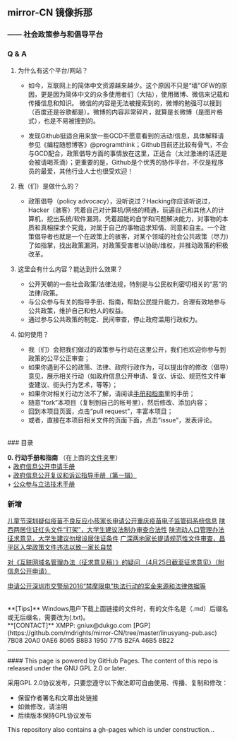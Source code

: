 ## mirror-CN 镜像拆那
### —— 社会政策参与和倡导平台

### Q & A

1. 为什么有这个平台/网站？
	+ 如今，互联网上的简体中文资源越来越少。这个原因不只是“墙”GFW的原因，更是因为简体中文的众多使用者们（大陆），使用微博、微信来记载和传播信息和知识。 微信的内容是无法被搜索到的，微博的勉强可以搜到（百度还是谷歌都是）。微博的内容非常碎片，就算是长微博（是图片格式），也是不易被搜到的。

	+ 发现Github挺适合用来放一些GCD不愿意看到的活动/信息，具体解释请参见《编程随想博客》@programthink；Github目前还比较有骨气，不会与GCD配合，政策倡导方面的事情放在这里，正适合（太过激进的话还是会被请喝茶滴）；更重要的是，Github是个优秀的协作平台，不仅是程序员的最爱，其他行业人士也很受欢迎！

2. 我（们）是做什么的？
	+ 政策倡导（policy advocacy），没听说过？Hacking你应该听说过，Hacker（骇客）凭着自己对计算机/网络的精通，玩遍自己和其他人的计算机，挖出系统/软件漏洞，凭着超能的自学和问题解决能力，对事物的本质和真相探求个究竟，对属于自己的事物追求知情、同意和自主。一个政策倡导者也就是一个在政策上的骇客，对某个领域的社会公共政策（尽力）了如指掌，找出政策漏洞，对政策受害者以协助/维权，并推动政策的积极改革。

3. 这里会有什么内容？能达到什么效果？
	+ 公开天朝的一些社会政策/法律法规，特别是与公民权利密切相关的“恶”的法律/政策。
	+ 与公众参与有关的指导手册、指南，帮助公民提升能力，合理有效地参与公共政策，维护自己和他人的权益。 
	+ 通过参与公共政策的制定、民间审查，停止政府滥用行政权力。 

4. 如何使用？
	+ 我（们）会把我们做过的政策参与行动在这里公开，我们也欢迎你参与到政策的公平公正审查；
	+ 如果你遇到不公的政策、法律、政府行政作为，可以提出你的修改（倡导）意见，展示相关行动（如政府信息公开申请、复议、诉讼、规范性文件审查建议、街头行为艺术，等等）；
	+ 如果你对相关行动方法不了解，请阅读[手册和指南](https://github.com/mdrights/mirror-CN/tree/master/%E6%89%8B%E5%86%8C%E5%92%8C%E6%8C%87%E5%8D%97)里的手册；
	+ 随意“fork”本项目（复制到自己的帐号里），然后修改、添加内容；
	+ 回到本项目页面，点击“pull request”，丰富本项目；
	+ 或者，直接在本项目相关文件的页面下面，点击“issue”，发表评论。



<br>
### 目录
<br>

**0. 行动手册和指南**
	（在上面的[文件夹](https://github.com/mdrights/mirror-CN/tree/master/%E6%89%8B%E5%86%8C%E5%92%8C%E6%8C%87%E5%8D%97)里）  
	+ [政府信息公开申请手册](https://github.com/mdrights/mirror-CN/blob/master/%E6%89%8B%E5%86%8C%E5%92%8C%E6%8C%87%E5%8D%97/%E6%94%BF%E5%BA%9C%E4%BF%A1%E6%81%AF%E5%85%AC%E5%BC%80%E7%94%B3%E8%AF%B7%E6%89%8B%E5%86%8C.pdf)  
	+ [政府信息公开复议和诉讼指导手册（第一辑）](https://github.com/mdrights/mirror-CN/blob/master/%E6%89%8B%E5%86%8C%E5%92%8C%E6%8C%87%E5%8D%97/%E6%94%BF%E5%BA%9C%E4%BF%A1%E6%81%AF%E5%85%AC%E5%BC%80%E5%A4%8D%E8%AE%AE%E4%B8%8E%E8%AF%89%E8%AE%BC%E6%8C%87%E5%AF%BC%E6%89%8B%E5%86%8C%EF%BC%88%E7%AC%AC%E4%B8%80%E8%BE%91%EF%BC%89.pdf)  
	+ [公众参与立法技术手册](https://github.com/mdrights/mirror-CN/blob/master/%E6%89%8B%E5%86%8C%E5%92%8C%E6%8C%87%E5%8D%97/%E5%85%AC%E4%BC%97%E5%8F%82%E4%B8%8E%E7%AB%8B%E6%B3%95%E6%8A%80%E6%9C%AF%E6%89%8B%E5%86%8C%20pdf.pdf)

### 新增

[儿童节深圳疑似疫苗不良反应小孩家长申请公开重庆疫苗电子监管码系统信息](https://github.com/mdrights/mirror-CN/blob/master/%E7%94%B3%E8%AF%B7%E6%94%BF%E5%BA%9C%E4%BF%A1%E6%81%AF%E5%85%AC%E5%BC%80%E6%A1%88%E4%BE%8B/%E6%96%B0%E9%97%BB%E7%BA%BF%E7%B4%A2%EF%BC%9A%E5%84%BF%E7%AB%A5%E8%8A%82%E6%B7%B1%E5%9C%B3%E7%96%91%E4%BC%BC%E7%96%AB%E8%8B%97%E4%B8%8D%E8%89%AF%E5%8F%8D%E5%BA%94%E5%B0%8F%E5%AD%A9%E5%AE%B6%E9%95%BF%E7%94%B3%E8%AF%B7%E5%85%AC%E5%BC%80%E9%87%8D%E5%BA%86%E7%96%AB%E8%8B%97%E7%94%B5%E5%AD%90%E7%9B%91%E7%AE%A1%E7%A0%81%E7%B3%BB%E7%BB%9F%E4%BF%A1%E6%81%AF.docx)
[陕西两居住证红头文件“打架”，大学生建议法制办审查合法性](https://github.com/mdrights/mirror-CN/blob/master/LRL%E8%A7%84%E8%8C%83%E6%80%A7%E6%96%87%E4%BB%B6%E5%AE%A1%E6%9F%A5/%E3%80%90%E6%96%B0%E9%97%BB%E7%BA%BF%E7%B4%A2%E3%80%91%E9%99%95%E8%A5%BF%E4%B8%A4%E5%B1%85%E4%BD%8F%E8%AF%81%E7%BA%A2%E5%A4%B4%E6%96%87%E4%BB%B6%E2%80%9C%E6%89%93%E6%9E%B6%E2%80%9D%EF%BC%8C%E5%A4%A7%E5%AD%A6%E7%94%9F%E5%BB%BA%E8%AE%AE%E6%B3%95%E5%88%B6%E5%8A%9E%E5%AE%A1%E6%9F%A5%E5%90%88%E6%B3%95%E6%80%A7.docx)
[陕流动人口管理办法征求意见，大学生建议勿增设居住证条件](https://github.com/mdrights/mirror-CN/blob/master/LRL%E8%A7%84%E8%8C%83%E6%80%A7%E6%96%87%E4%BB%B6%E5%AE%A1%E6%9F%A5/%E3%80%90%E6%96%B0%E9%97%BB%E7%BA%BF%E7%B4%A2%E3%80%91%E9%99%95%E6%B5%81%E5%8A%A8%E4%BA%BA%E5%8F%A3%E7%AE%A1%E7%90%86%E5%8A%9E%E6%B3%95%E5%BE%81%E6%B1%82%E6%84%8F%E8%A7%81%EF%BC%8C%E5%A4%A7%E5%AD%A6%E7%94%9F%E5%BB%BA%E8%AE%AE%E5%8B%BF%E5%A2%9E%E8%AE%BE%E5%B1%85%E4%BD%8F%E8%AF%81%E6%9D%A1%E4%BB%B6.docx)
[广深两地家长提请规范性文件审查，昌平区入学政策文件违法以致一家长自焚](https://github.com/mdrights/mirror-CN/blob/master/LRL%E8%A7%84%E8%8C%83%E6%80%A7%E6%96%87%E4%BB%B6%E5%AE%A1%E6%9F%A5/%E6%96%B0%E9%97%BB%E7%A8%BF%EF%BC%8D%E5%B9%BF%E6%B7%B1%E4%B8%A4%E5%9C%B0%E5%AE%B6%E9%95%BF%E6%8F%90%E8%AF%B7%E8%A7%84%E8%8C%83%E6%80%A7%E6%96%87%E4%BB%B6%E5%AE%A1%E6%9F%A5%EF%BC%8D20160530.doc)

[对《互联网域名管理办法（征求意见稿）》的疑问 （4月25日截至征求意见）](https://github.com/mdrights/mirror-CN/blob/master/%E6%84%8F%E8%A7%81-%E4%BA%92%E8%81%94%E7%BD%91%E5%9F%9F%E5%90%8D%E7%AE%A1%E7%90%86%E5%8A%9E%E6%B3%95.md)[（附信息公开申请）](https://github.com/mdrights/mirror-CN/blob/master/%E6%94%BF%E5%BA%9C%E4%BF%A1%E6%81%AF%E5%85%AC%E5%BC%80%E7%94%B3%E8%AF%B7-%E4%BA%92%E8%81%94%E7%BD%91%E5%9F%9F%E5%90%8D%E7%AE%A1%E7%90%86%E5%8A%9E%E6%B3%95.md)

[申请公开深圳市交警局2016“禁摩限电”执法行动的奖金来源和法律依据等](https://github.com/mdrights/mirror-CN/tree/master/%E7%94%B3%E8%AF%B7%E6%94%BF%E5%BA%9C%E4%BF%A1%E6%81%AF%E5%85%AC%E5%BC%80%E6%A1%88%E4%BE%8B/%E6%B7%B1%E5%9C%B3%E4%BA%A4%E8%AD%A6%E7%A6%81%E6%91%A9%E9%99%90%E7%94%B52016)  

<br>
**[Tips]**  Windows用户下载上面链接的文件时，有的文件名是（.md）后缀名或无后缀名，需要改为(.txt)。

<br>
**[CONTACT]** XMPP: gniux@dukgo.com [PGP](https://github.com/mdrights/mirror-CN/tree/master/linusyang-pub.asc) 7B08 20A0 0AE6 8065 B8B3  1950 7715 B2FA 46B5 8B22

<hr>
#### This page is powered by GitHub Pages. The content of this repo is released under the GNU GPL 2.0 or later. 

采用GPL 2.0协议发布，只要您遵守以下做法即可自由使用、传播、复制和修改：
- 保留作者署名和文章出处链接
- 如做修改，请注明
- 后续版本保持GPL协议发布


This repository also contains a gh-pages which is under construction...
